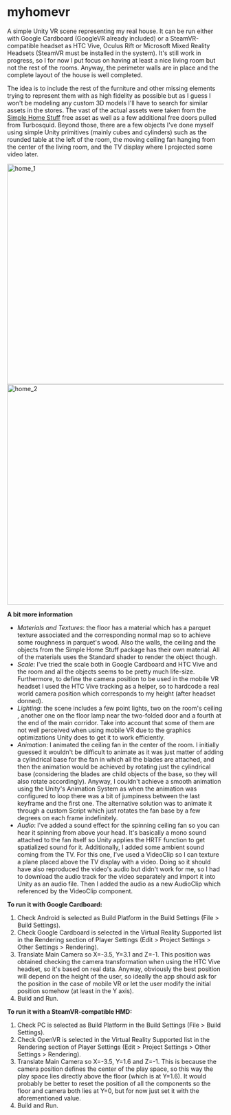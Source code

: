 # myhomevr
A simple Unity VR scene representing my real house. It can be run either with Google Cardboard (GoogleVR already included) or a SteamVR-compatible headset as HTC Vive, Oculus Rift or Microsoft Mixed Reality Headsets (SteamVR must be installed in the system). It's still work in progress, so I for now I put focus on having at least a nice living room but not the rest of the rooms. Anyway, the perimeter walls are in place and the complete layout of the house is well completed.

The idea is to include the rest of the furniture and other missing elements trying to represent them with as high fidelity as possible but as I guess I won't be modeling any custom 3D models I'll have to search for similar assets in the stores. The vast of the actual assets were taken from the [Simple Home Stuff](https://www.assetstore.unity3d.com/en/#!/content/69129) free asset as well as a few additional free doors pulled from Turbosquid. Beyond those, there are a few objects I've done myself using simple Unity primitives (mainly cubes and cylinders) such as the rounded table at the left of the room, the moving ceiling fan hanging from the center of the living room, and the TV display where I projected some video later.

   <img src="https://user-images.githubusercontent.com/5633645/35434575-6ba491d4-0266-11e8-8a86-1daa752a1b7a.png" alt="home_1" style="max-width:100%" width="512" heigth="512">
   
   <img src="https://user-images.githubusercontent.com/5633645/35434576-6bca27dc-0266-11e8-8556-831294d19b0d.png" alt="home_2" style="max-width:100%" width="512" heigth="512">

**A bit more information**

- _Materials and Textures_: the floor has a material which has a parquet texture associated and the corresponding normal map so to achieve some roughness in parquet's wood. Also the walls, the ceiling and the objects from the Simple Home Stuff package has their own material. All of the materials uses the Standard shader to render the object though.
- _Scale_: I've tried the scale both in Google Cardboard and HTC Vive and the room and all the objects seems to be pretty much life-size. Furthermore, to define the camera position to be used in the mobile VR headset I used the HTC Vive tracking as a helper, so to hardcode a real world camera position which corresponds to my height (after headset donned).
- _Lighting_: the scene includes a few point lights, two on the room's ceiling , another one on the floor lamp near the two-folded door and a fourth at the end of the main corridor. Take into account that some of them are not well perceived when using mobile VR due to the graphics optimizations Unity does to get it to work efficiently.
- _Animation_: I animated the ceiling fan in the center of the room. I initially guessed it wouldn't be difficult to animate as it was just matter of adding a cylindrical base for the fan in which all the blades are attached, and then the animation would be achieved by rotating just the cylindrical base (considering the blades are child objects of the base, so they will also rotate accordingly). Anyway, I couldn't achieve a smooth animation using the Unity's Animation System as when the animation was configured to loop there was a bit of jumpiness between the last keyframe and the first one. The alternative solution was to animate it through a custom Script which just rotates the fan base by a few degrees on each frame indefinitely.
- _Audio_: I've added a sound effect for the spinning ceiling fan so you can hear it spinning from above your head. It's basically a mono sound attached to the fan itself so Unity applies the HRTF function to get spatialized sound for it. Additionally, I added some ambient sound coming from the TV. For this one, I've used a VideoClip so I can texture a plane placed above the TV display with a video. Doing so it should have also reproduced the video's audio but didn't work for me, so I had to download the audio track for the video separately and import it into Unity as an audio file. Then I added the audio as a new AudioClip which referenced by the VideoClip component.


**To run it with Google Cardboard:**

1.	Check Android is selected as Build Platform in the Build Settings (File > Build Settings).
2.	Check Google Cardboard is selected in the Virtual Reality Supported list in the Rendering section of Player Settings (Edit > Project Settings > Other Settings > Rendering).
3.	Translate Main Camera so X=-3.5, Y=3.1 and Z=-1. This position was obtained checking the camera transformation when using the HTC Vive headset, so it's based on real data. Anyway, obviously the best position will depend on the height of the user, so ideally the app should ask for the position in the case of mobile VR or let the user modify the initial position somehow (at least in the Y axis).
4.	Build and Run.

**To run it with a SteamVR-compatible HMD:**

1.	Check PC is selected as Build Platform in the Build Settings (File > Build Settings).
2.	Check OpenVR is selected in the Virtual Reality Supported list in the Rendering section of Player Settings (Edit > Project Settings > Other Settings > Rendering).
3.	Translate Main Camera so X=-3.5, Y=1.6 and Z=-1. This is because the camera position defines the center of the play space, so this way the play space lies directly above the floor (which is at Y=1.6). It would probably be better to reset the position of all the components so the floor and camera both lies at Y=0, but for now just set it with the aforementioned value.
4.	Build and Run.
